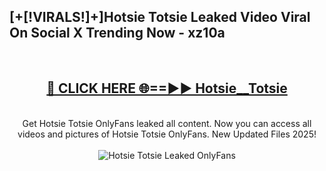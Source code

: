 <h2>[+[!VIRALS!]+]Hotsie  Totsie Leaked Video Viral On Social X Trending Now - xz10a</h2>
<br>
<div align="center">
<h2><a href="https://libra.edu.pl?Hotsie__Totsie" rel="nofollow">🔴 CLICK HERE 🌐==►► Hotsie__Totsie</a></h2>
<br>
Get Hotsie  Totsie OnlyFans leaked all content. Now you can access all videos and pictures of Hotsie  Totsie OnlyFans. New Updated Files 2025!
<br>
<br>
<a href="https://libra.edu.pl?Hotsie__Totsie" rel="nofollow" data-target="animated-image.originalLink"><img src="https://i.ibb.co.com/WyWwxjT/player-gif2.gif" alt="Hotsie  Totsie Leaked OnlyFans" style="max-width: 100%; display: inline-block;" data-target="animated-image.originalImage"></a>
</div>
<br>